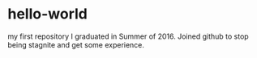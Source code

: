 # hello-world
my first repository
I graduated in Summer of 2016. Joined github to stop being stagnite and get some experience.
